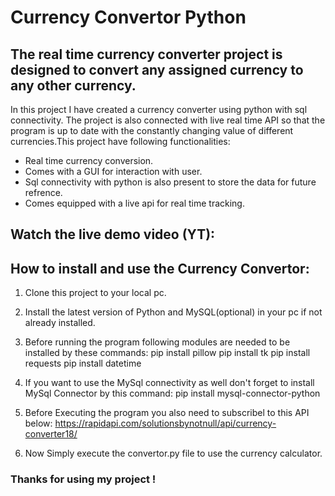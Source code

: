 # Currency Convertor Python 
## The real time currency converter project is designed to convert any assigned currency to any other currency.

In this project I have created a currency converter using python with sql connectivity.
The project is also connected with live real time API so that the program is up to date with the constantly changing value of different currencies.This project have following functionalities: 
* Real time currency conversion.
* Comes with a GUI for interaction with user.
* Sql connectivity with python is also present to store the data for future refrence.
* Comes equipped with a live api for real time tracking.

## Watch the live demo video (YT): 
  
## How to install and use the Currency Convertor:
1. Clone this project to your local pc.
2. Install the latest version of Python and MySQL(optional) in your pc if not already installed.
3. Before running the program following modules are needed to be installed by these commands:
  pip install pillow
  pip install tk
  pip install requests
  pip install datetime
4. If you want to use the MySql connectivity as well don't forget to install MySql Connector by this command:
  pip install mysql-connector-python
5. Before Executing the program you also need to subscribel to this API below:
  https://rapidapi.com/solutionsbynotnull/api/currency-converter18/

6. Now Simply execute the convertor.py file to use the currency calculator.

### Thanks for using my project !
